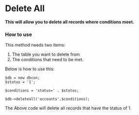 # Delete All #
**This will allow you to delete all records where conditions meet.**

### How to use ###
This method needs two items:
  1. The table you want to delete from
  1. The conditions that need to be met.

Below is how to use this:

```
$db = new dbcon;
$status = '1';

$conditions = 'status=' . $status;

$db->deleteall('accounts',$conditions);
```

The Above code will delete all records that have the status of 1.